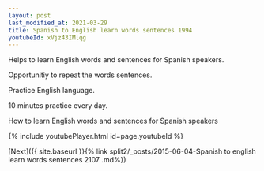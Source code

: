 ```yaml
---
layout: post
last_modified_at: 2021-03-29
title: Spanish to English learn words sentences 1994 
youtubeId: xVjz43IMlqg
---
```

 
 
Helps to learn English words and sentences for Spanish speakers.

Opportunitiy to repeat the words sentences. 

Practice English language. 
 
10 minutes practice every day. 
 
How to learn English words and sentences for Spanish speakers 
 
{% include youtubePlayer.html id=page.youtubeId %}
 
 
[Next]({{ site.baseurl }}{% link  split2/_posts/2015-06-04-Spanish to english learn words sentences 2107 .md%})
 
